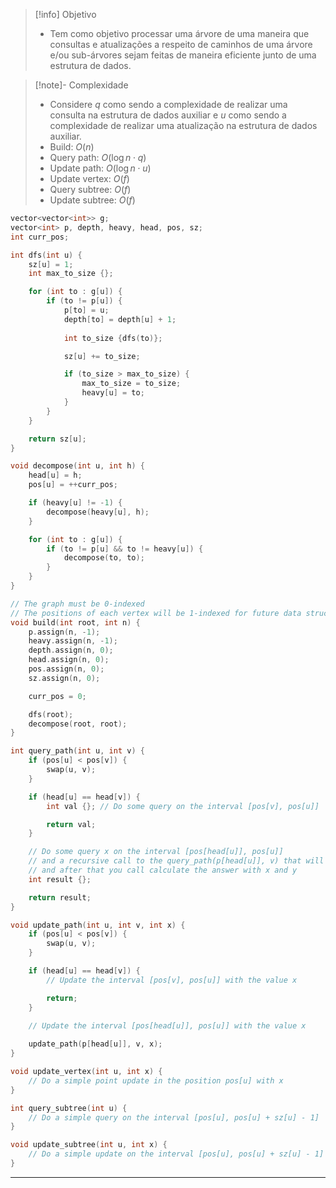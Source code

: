 > [!info] Objetivo
> - Tem como objetivo processar uma árvore de uma maneira que consultas e atualizações a respeito de caminhos de uma árvore e/ou sub-árvores sejam feitas de maneira eficiente junto de uma estrutura de dados.

> [!note]- Complexidade
> - Considere $q$ como sendo a complexidade de realizar uma consulta na estrutura de dados auxiliar e $u$ como sendo a complexidade de realizar uma atualização na estrutura de dados auxiliar.
> - Build: $O(n)$
> - Query path: $O(\log n \cdot q)$
> - Update path: $O(\log n \cdot u)$
> - Update vertex: $O(f)$
> - Query subtree: $O(f)$
> - Update subtree: $O(f)$

```cpp
vector<vector<int>> g;
vector<int> p, depth, heavy, head, pos, sz;
int curr_pos;

int dfs(int u) {
    sz[u] = 1;
    int max_to_size {};

    for (int to : g[u]) {
        if (to != p[u]) {
            p[to] = u;
            depth[to] = depth[u] + 1;
            
            int to_size {dfs(to)};

            sz[u] += to_size;

            if (to_size > max_to_size) {
                max_to_size = to_size;
                heavy[u] = to;
            }
        }
    }

    return sz[u];
}

void decompose(int u, int h) {
    head[u] = h;
    pos[u] = ++curr_pos;

    if (heavy[u] != -1) {
        decompose(heavy[u], h);
    }

    for (int to : g[u]) {
        if (to != p[u] && to != heavy[u]) {
            decompose(to, to);
        }
    }
}

// The graph must be 0-indexed
// The positions of each vertex will be 1-indexed for future data structure uses
void build(int root, int n) {
    p.assign(n, -1);
    heavy.assign(n, -1);
    depth.assign(n, 0);
    head.assign(n, 0);
    pos.assign(n, 0);
    sz.assign(n, 0);

    curr_pos = 0;

    dfs(root);
    decompose(root, root);
}

int query_path(int u, int v) {
    if (pos[u] < pos[v]) {
        swap(u, v);
    }

    if (head[u] == head[v]) {
        int val {}; // Do some query on the interval [pos[v], pos[u]]

        return val;
    }

    // Do some query x on the interval [pos[head[u]], pos[u]]
    // and a recursive call to the query_path(p[head[u]], v) that will return some value y
    // and after that you call calculate the answer with x and y
    int result {};

    return result;
}

void update_path(int u, int v, int x) {
    if (pos[u] < pos[v]) {
        swap(u, v);
    }

    if (head[u] == head[v]) {
        // Update the interval [pos[v], pos[u]] with the value x

        return;
    }

    // Update the interval [pos[head[u]], pos[u]] with the value x
    
    update_path(p[head[u]], v, x);
}

void update_vertex(int u, int x) {
    // Do a simple point update in the position pos[u] with x
}

int query_subtree(int u) {
    // Do a simple query on the interval [pos[u], pos[u] + sz[u] - 1]
}

void update_subtree(int u, int x) {
    // Do a simple update on the interval [pos[u], pos[u] + sz[u] - 1] with the value x
}
```

---